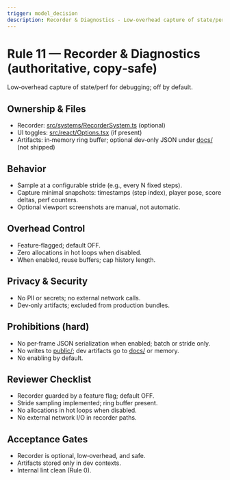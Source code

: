 ```yaml
---
trigger: model_decision
description: Recorder & Diagnostics - Low‑overhead capture of state/perf for debugging; off by default.
---
```


# Rule 11 — Recorder & Diagnostics (authoritative, copy‑safe)

Low‑overhead capture of state/perf for debugging; off by default.

## Ownership & Files
- Recorder: [src/systems/RecorderSystem.ts](cci:7://file:///home/sam/threejs.shooter/src/systems/RecorderSystem.ts:0:0-0:0) (optional)
- UI toggles: [src/react/Options.tsx](cci:7://file:///home/sam/threejs.shooter/src/react/Options.tsx:0:0-0:0) (if present)
- Artifacts: in‑memory ring buffer; optional dev‑only JSON under [docs/](cci:7://file:///home/sam/threejs.shooter/docs:0:0-0:0) (not shipped)

## Behavior
- Sample at a configurable stride (e.g., every N fixed steps).
- Capture minimal snapshots: timestamps (step index), player pose, score deltas, perf counters.
- Optional viewport screenshots are manual, not automatic.

## Overhead Control
- Feature‑flagged; default OFF.
- Zero allocations in hot loops when disabled.
- When enabled, reuse buffers; cap history length.

## Privacy & Security
- No PII or secrets; no external network calls.
- Dev‑only artifacts; excluded from production bundles.

## Prohibitions (hard)
- No per‑frame JSON serialization when enabled; batch or stride only.
- No writes to [public/](cci:7://file:///home/sam/threejs.shooter/public:0:0-0:0); dev artifacts go to [docs/](cci:7://file:///home/sam/threejs.shooter/docs:0:0-0:0) or memory.
- No enabling by default.

## Reviewer Checklist
- Recorder guarded by a feature flag; default OFF.
- Stride sampling implemented; ring buffer present.
- No allocations in hot loops when disabled.
- No external network I/O in recorder paths.

## Acceptance Gates
- Recorder is optional, low‑overhead, and safe.
- Artifacts stored only in dev contexts.
- Internal lint clean (Rule 0).
